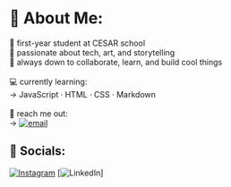 # 💫 About Me:
📓 first-year student at CESAR school<br>🎨 passionate about tech, art, and storytelling<br>🧸 always down to collaborate, learn, and build cool things <br><br>💻 currently learning:  <br>→ JavaScript · HTML · CSS · Markdown  <br><br>💌 reach me out:<br> → [![email](https://img.shields.io/badge/Email-D14836?logo=gmail&logoColor=white)](mailto:lizmarilia07@gmail.com) 


## 🔗 Socials:
[![Instagram](https://img.shields.io/badge/Instagram-%23E4405F.svg?logo=Instagram&logoColor=white)](https://instagram.com/liz.mariliaaaa) [![LinkedIn](https://img.shields.io/badge/LinkedIn-%230077B5.svg?logo=linkedin&logoColor=white)] 

